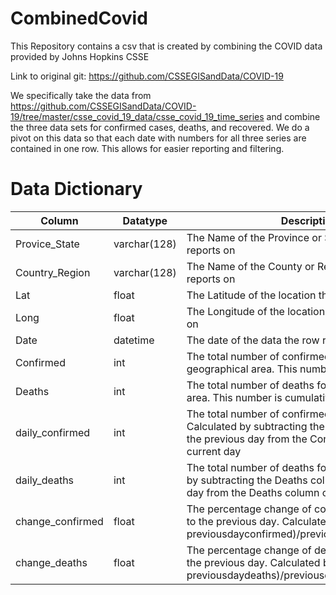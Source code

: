 # CombinedCovid
This Repository contains a csv that is created by combining the COVID data provided by Johns Hopkins CSSE

Link to original git:
https://github.com/CSSEGISandData/COVID-19

We specifically take the data from https://github.com/CSSEGISandData/COVID-19/tree/master/csse_covid_19_data/csse_covid_19_time_series and combine the three data sets for confirmed cases, deaths, and recovered. We do a pivot on this data so that each date with numbers for all three series are contained in one row. This allows for easier reporting and filtering. 

# Data Dictionary
|Column|Datatype|Description|
|---|---|---|
|Provice_State|varchar(128)|The Name of the Province or State the data row reports on|
|Country_Region|varchar(128)|The Name of the County or Region the data row reports on|
|Lat|float|The Latitude of the location the data row reports on|
|Long|float|The Longitude of the location the data row reports on|
|Date|datetime|The date of the data the row reports on|
|Confirmed|int|The total number of confirmed cases for the geographical area. This number is cumulative.|
|Deaths|int|The total number of deaths for the geographical area. This number is cumulative. |
|daily_confirmed|int|The total number of confirmed for the date. Calculated by subtracting the Confirmed column for the previous day from the Confimed column of the current day|
|daily_deaths|int| The total number of deaths for the day. Calculated by subtracting the Deaths column for the previous day from the Deaths column of the current day|
|change_confirmed|float|The percentage change of confirmed as compared to the previous day. Calculated by (confirmed-previousdayconfirmed)/previousdayconfirmed\*100|
|change_deaths|float|The percentage change of deaths as compared to the previous day. Calculated by (deaths-previousdaydeaths)/previousdaydeaths\*100 
